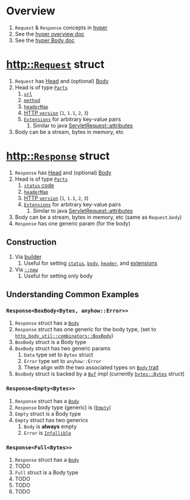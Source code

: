 # Overview

1. `Request` & `Response` concepts in [hyper](https://hyper.rs/)
1. See the [hyper overview doc](./hyper.md)
1. See the [hyper Body doc](./hyper.body.md)

# [http::`Request`](https://docs.rs/hyper/latest/hyper/struct.Request.html) struct

1. `Request` has [Head](https://docs.rs/http/1.1.0/src/http/request.rs.html#159) and (optional) [Body](https://docs.rs/http/1.1.0/src/http/request.rs.html#160)
1. Head is of type [`Parts`](https://docs.rs/http/1.1.0/http/request/struct.Parts.html)
    1. [`url`](https://docs.rs/http/1.1.0/http/uri/struct.Uri.html)
    1. [`method`](https://docs.rs/http/1.1.0/http/method/struct.Method.html)
    1. [`headerMap`](https://docs.rs/http/1.1.0/http/header/struct.HeaderMap.html)
    1. [HTTP `version`](https://docs.rs/http/1.1.0/http/version/struct.Version.html) (`1`, `1.1`, `2`, `3`)
    1. [`Extensions`](https://docs.rs/http/1.1.0/http/struct.Extensions.html) for arbitrary key-value pairs
        1. Similar to java [ServletRequest::attributes](https://javaee.github.io/javaee-spec/javadocs/javax/servlet/ServletRequest.html#getAttribute-java.lang.String-)
1. Body can be a stream, bytes in memory, etc

# [http::`Response`](https://docs.rs/hyper/latest/hyper/struct.Response.html) struct

1. `Response` has [Head](https://docs.rs/http/1.1.0/src/http/response.rs.html#181) and (optional) [Body](https://docs.rs/http/1.1.0/src/http/response.rs.html#182)
1. Head is of type [`Parts`](https://docs.rs/http/1.1.0/http/response/struct.Parts.html)
    1. [`status` code](https://docs.rs/http/1.1.0/http/status/struct.StatusCode.html)
    1. [`headerMap`](https://docs.rs/http/1.1.0/http/header/struct.HeaderMap.html)
    1. [HTTP `version`](https://docs.rs/http/1.1.0/http/version/struct.Version.html) (`1`, `1.1`, `2`, `3`)
    1. [`Extensions`](https://docs.rs/http/1.1.0/http/struct.Extensions.html) for arbitrary key-value pairs
        1. Similar to java [ServletRequest::attributes](https://javaee.github.io/javaee-spec/javadocs/javax/servlet/ServletRequest.html#getAttribute-java.lang.String-)
1. Body can be a stream, bytes in memory, etc (same as `Request`.`body`)
1. `Response` has one generic param (for the body)


## Construction
1. Via [builder](https://docs.rs/hyper/latest/hyper/struct.Response.html#method.builder) 
    1. Useful for setting [`status`](https://doc.servo.org/http/response/struct.Builder.html#method.status), [`body`](https://doc.servo.org/http/response/struct.Builder.html#method.body), [`header`](https://doc.servo.org/http/response/struct.Builder.html#method.header), and [extensions](https://doc.servo.org/http/response/struct.Builder.html#method.extensions_mut)
1. Via [`::new`](https://docs.rs/hyper/latest/hyper/struct.Response.html#method.new)
    1. Useful for setting only body


## Understanding Common Examples

### `Response<BoxBody<Bytes, anyhow::Error>>`
1. `Response` struct has a [`Body`](https://docs.rs/http/1.1.0/src/http/response.rs.html#182) 
1. `Response` struct has one generic for the body type, (set to [`http_body_util::combinators::BoxBody`](https://docs.rs/http-body-util/latest/http_body_util/combinators/struct.BoxBody.html)) 
1. `BoxBody` struct is a Body type
1. `BoxBody` struct has two generic params 
    1. `Data` type set to `Bytes` struct
    1. `Error` type set to `anyhow::Error`
    1. These align with the two associated types on [`Body` trait](https://docs.rs/http-body/latest/http_body/trait.Body.html)
1. `BoxBody` struct is backed by a [`Buf`](https://docs.rs/bytes/latest/bytes/buf/trait.Buf.html) impl (currently [`bytes::Bytes`](https://docs.rs/bytes/latest/bytes/struct.Bytes.html) struct)    

### `Response<Empty<Bytes>>`
1. `Response` struct has a [`Body`](https://docs.rs/http/1.1.0/src/http/response.rs.html#182)
1. `Response` body type (generic) is ([`Empty`](https://docs.rs/http-body-util/latest/http_body_util/struct.Empty.html))
1. `Empty` struct is a Body type 
1. `Empty` struct has two generics
    1. `Body` is **always** empty
    1. `Error` is [`Infallible`](https://doc.rust-lang.org/nightly/core/convert/enum.Infallible.html)

### `Response<Full<Bytes>>`
1. `Response` struct has a [`Body`](https://docs.rs/http/1.1.0/src/http/response.rs.html#182)
1. TODO
1. `Full` struct is a Body type
1. TODO
1. TODO
1. TODO


